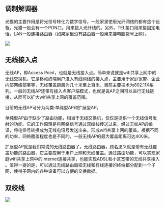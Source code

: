 ## 调制解调器

光猫的主要作用是将光信号转化为数字信号，一般家里使用光纤网络的都有这个设备。光猫一般会有一个PON口，用来接入光纤线的。另外，TEL接口用来接固定电话，LAN一般连接路由器（如果家里没有路由器一般用来接电脑拨号上网）。

![](https://i.postimg.cc/SK6wh36W/Snipaste-2019-07-28-00-28-20.png)


## 无线接入点

无线AP，即Access Point，也就是无线接入点。简单来说就是wifi共享上网中的无线交换机，它是移动终端用户进入有线网络的接入点，主要用于家庭宽带、企业内部网络部署等，无线覆盖距离为几十米至上百米，目前主要技术为802.11X系列。一般的无线AP还带有接入点客户端模式，也就是说AP之间可以进行无线链接，从而可以扩大wifi共享上网的覆盖范围。

目前的无线AP可分为两类:单纯型AP和扩展型AP。

单纯型AP由于缺少了路由功能，相当于无线交换机，仅仅是提供一个无线信号发射的功能。它的工作原理是将网络信号通过双绞线传送过来，经过无线AP的编译，将电信号转换成为无线电讯号发送出来，形成wifi共享上网的覆盖。根据不同的功率，网络覆盖程度也是不同的，一般无线AP的最大覆盖距离可达400米。

扩展型AP就是我们常说的无线路由器了。无线路由器，顾名思义就是带有无线覆盖功能的路由器，它主要应用于用户上网和无线覆盖。通过路由功能，可以实现家庭wifi共享上网中的Internet连接共享，也能实现ADSL和小区宽带的无线共享接入 。值得一提的是，可以通过无线路由器把无线和有线连接的终端都分配到一个子网，使得子网内的各种设备可以方便的交换数据。


## 双绞线



![](https://i.postimg.cc/mrvgmG7D/19216811.gif)
